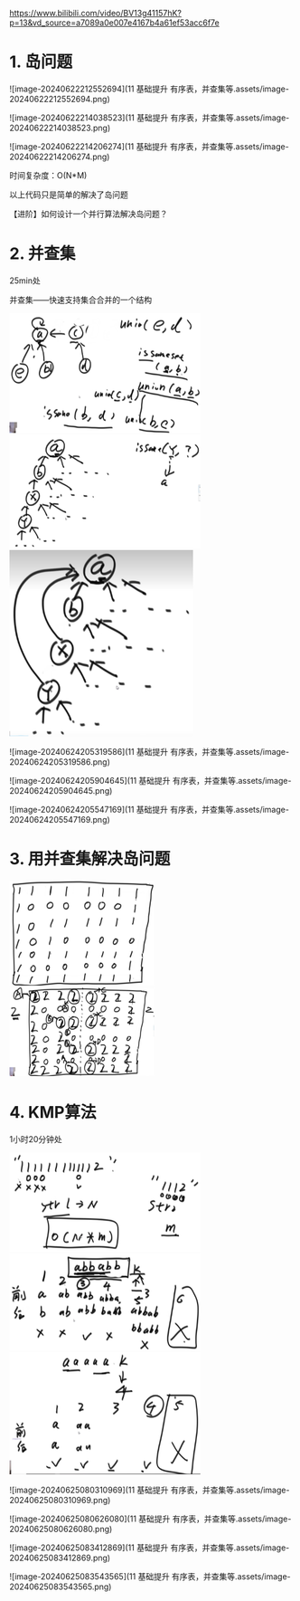 https://www.bilibili.com/video/BV13g41157hK?p=13&vd_source=a7089a0e007e4167b4a61ef53acc6f7e

# 1. 岛问题

![image-20240622212552694](11 基础提升 有序表，并查集等.assets/image-20240622212552694.png)



![image-20240622214038523](11 基础提升 有序表，并查集等.assets/image-20240622214038523.png)



![image-20240622214206274](11 基础提升 有序表，并查集等.assets/image-20240622214206274.png)



时间复杂度：O(N*M)

以上代码只是简单的解决了岛问题

【进阶】如何设计一个并行算法解决岛问题？



# 2. 并查集

25min处

并查集——快速支持集合合并的一个结构

  <img src="11 基础提升 有序表，并查集等.assets/image-20240622225136247.png" alt="image-20240622225136247" style="zoom:33%;" />



<img src="11 基础提升 有序表，并查集等.assets/image-20240622225447276.png" alt="image-20240622225447276" style="zoom:33%;" />



<img src="11 基础提升 有序表，并查集等.assets/image-20240622225533379.png" alt="image-20240622225533379" style="zoom: 33%;" />

![image-20240624205319586](11 基础提升 有序表，并查集等.assets/image-20240624205319586.png)

![image-20240624205904645](11 基础提升 有序表，并查集等.assets/image-20240624205904645.png)



![image-20240624205547169](11 基础提升 有序表，并查集等.assets/image-20240624205547169.png)

# 3. 用并查集解决岛问题

<img src="11 基础提升 有序表，并查集等.assets/image-20240624211305947.png" alt="image-20240624211305947" style="zoom: 25%;" />



<img src="11 基础提升 有序表，并查集等.assets/image-20240624211707742.png" alt="image-20240624211707742" style="zoom:25%;" />

# 4. KMP算法

1小时20分钟处

<img src="11 基础提升 有序表，并查集等.assets/image-20240624213334992.png" alt="image-20240624213334992" style="zoom:33%;" />



<img src="11 基础提升 有序表，并查集等.assets/image-20240624213925031.png" alt="image-20240624213925031" style="zoom:33%;" />

<img src="11 基础提升 有序表，并查集等.assets/image-20240624214029016.png" alt="image-20240624214029016" style="zoom:33%;" />

![image-20240625080310969](11 基础提升 有序表，并查集等.assets/image-20240625080310969.png)

![image-20240625080626080](11 基础提升 有序表，并查集等.assets/image-20240625080626080.png)



![image-20240625083412869](11 基础提升 有序表，并查集等.assets/image-20240625083412869.png)

![image-20240625083543565](11 基础提升 有序表，并查集等.assets/image-20240625083543565.png)































